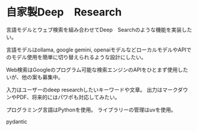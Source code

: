 # 自家製Deep　Research
言語モデルとウェブ検索を組み合わせてDeep　Searchのような機能を実装したい。

言語モデルはollama, google gemini, openaiモデルなどローカルモデルやAPIでのモデル使用を簡単に切り替えられるような設計にしたい。

Web検索はGoogleのプログラム可能な検索エンジンのAPIをひとまず使用したいが、他の案も募集中。

入力はユーザーのdeep researchしたいキーワードや文章。
出力はマークダウンやPDF、将来的にはパワポも対応してみたい。

プログラミング言語はPythonを使用。
ライブラリーの管理はuvを使用。

pydantic
